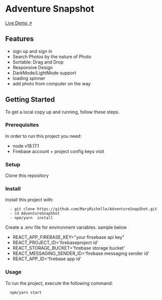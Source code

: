 # Adventure Snapshot

[Live Demo ↗️](https://adventure-snap-shot.vercel.app/)


## Features

- sign up and sign in
- Search Photos by the nature of Photo
- Sortable: Drag and Drop
- Responsive Design
- DarkMode/LightMode support
- loading spinner
- add photo from computer on the way 

## Getting Started

To get a local copy up and running, follow these steps.

### Prerequisites

In order to run this project you need:

- node v18.17.1
- Firebase account + project config keys visit

### Setup

Clone this repository

### Install

Install this project with:

```
  - git clone https://github.com/MaryRichelle/AdventureSnapShot.git
  - cd AdventureSnapShot
  - npm/yarn  install 
```

Create a .env file for environment variables. sample below

- REACT_APP_FIREBASE_KEY="your firsebase api key"
- REACT_PROJECT_ID='firebaseproject id'
- REACT_STORAGE_BUCKET='firebase storage bucket'
- REACT_MESSAGING_SENDER_ID='firebase messaging sender id'
- REACT_APP_ID='firebase app id'

### Usage

To run the project, execute the following command:

```
  npm/yarn start
```

